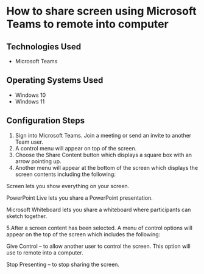 
<h1>How to share screen using Microsoft Teams to remote into computer</h1>

<h2> Technologies Used</h2>

- Microsoft Teams 

<h2>Operating Systems Used </h2>

- Windows 10
- Windows 11

<h2>Configuration Steps</h2>

  1. Sign into Microsoft Teams. Join a meeting or send an invite to another Team user.
  2. A control menu will appear on top of the screen.
  3. Choose the Share Content button which displays a square box with an arrow pointing up.
  4. Another menu will appear at the bottom of the screen which displays the screen contents including the following:

 Screen lets you show everything on your screen.

 PowerPoint Live lets you share a PowerPoint presentation.

 Microsoft Whiteboard lets you share a whiteboard where participants can sketch together.

  5.After a screen content has been selected. A menu of control options will appear on the top of the screen which includes the following:

Give Control – to allow another user to control the screen. This option will use to remote into a computer.

Stop Presenting – to stop sharing the screen.



